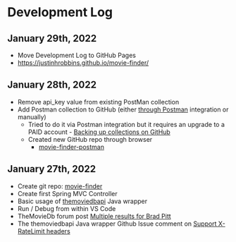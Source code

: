 # Development Log

## January 29th, 2022
- Move Development Log to GitHub Pages
- https://justinhrobbins.github.io/movie-finder/

## January 28th, 2022
- Remove api_key value from existing PostMan collection 
- Add Postman collection to GitHub (either [through Postman](https://learning.postman.com/docs/integrations/available-integrations/github/) integration or manually)
    - Tried to do it via Postman integration but it requires an upgrade to a PAID account
		    - [Backing up collections on GitHub](https://learning.postman.com/docs/integrations/available-integrations/github/)
	- Created new GitHub repo through browser
		- [movie-finder-postman](https://github.com/justinhrobbins/movie-finder-postman)

## January 27th, 2022
- Create git repo: [movie-finder](https://github.com/justinhrobbins/movie-finder)
- Create first Spring MVC Controller
- Basic usage of [themoviedbapi](https://github.com/holgerbrandl/themoviedbapi/) Java wrapper
- Run / Debug from within VS Code
- TheMovieDb forum post [Multiple results for Brad Pitt](https://www.themoviedb.org/talk/61f3504c64de35001bad54e6)
- The themoviedbapi Java wrapper Github Issue comment on [Support X-RateLimit headers](https://github.com/holgerbrandl/themoviedbapi/issues/103)
